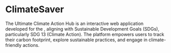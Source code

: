# ClimateSaver
The Ultimate Climate Action Hub is an interactive web application developed for the  , aligning with Sustainable Development Goals (SDGs), particularly SDG 13 (Climate Action). The platform empowers users to track their carbon footprint, explore sustainable practices, and engage in climate-friendly actions.
